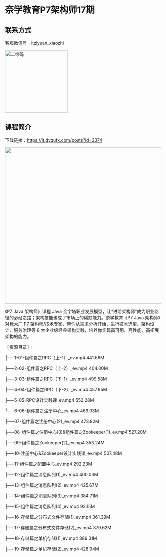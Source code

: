 # 奈学教育P7架构师17期

## 联系方式

客服微信号：itziyuan_xiaozhi

<img src="https://ziyuanyun.oss-cn-guangzhou.aliyuncs.com/common/20240614073449/666b82192834a.jpg" width="200" height="200" alt="二维码">

## 课程简介

下载链接：https://it.dyqufx.com/posts?id=2374

<img src="https://ziyuanyun.oss-cn-guangzhou.aliyuncs.com/yun/20240515183906/664490cad0cdf.jpg" width="500" alt="">

   《P7 Java 架构师》课程 Java 金字塔职业发展模型，让“进阶架构师”成为职业路径的必经之路；架构技能也成了市场上的稀缺能力。奈学教育《P7 Java 架构师》对标大厂 P7 架构师/技术专家，带你从需求分析开始，进行技术选型、架构设计、服务治理等 8 大企业级经典架构实践，培养你实现高可用、高性能、高拓展架构的能力。

 

 〖资源目录〗:

  ├──1-01-组件篇之RPC（上-1）_ev.mp4 441.66M

 ├──2-02-组件篇之RPC（上-2）_ev.mp4 404.00M

 ├──3-03-组件篇之RPC（下-1）_ev.mp4 499.58M

 ├──4-04-组件篇之RPC（下-2）_ev.mp4 457.95M

 ├──5-05-RPC设计实践课_ev.mp4 552.28M

 └──6-06-组件篇之注册中心_ev.mp4 469.03M

 ├──07-组件篇之注册中心(2)_ev.mp4 473.82M

 ├──08-组件篇之注册中心(3)&amp;组件篇之Zookeeper(1)_ev.mp4 527.20M

 ├──09-组件篇之Zookeeper(2)_ev.mp4 353.24M

 ├──10-注册中心&amp;Zookeeper设计实践课_ev.mp4 507.48M

 ├──11-组件篇之配置中心_ev.mp4 292.23M

 ├──12-组件篇之消息队列(1)_ev.mp4 400.03M

 ├──13-组件篇之消息队列(2)_ev.mp4 425.67M

 ├──14-组件篇之消息队列(3)_ev.mp4 384.71M

 ├──15-组件篇之消息队列(4)_ev.mp4 93.15M

 ├──16-存储篇之分布式文件存储(1)_ev.mp4 361.39M

 ├──17-存储篇之分布式文件存储(2)_ev.mp4 379.62M

 ├──18-存储篇之单机存储(1)_ev.mp4 389.31M

 ├──19-存储篇之单机存储(2)_ev.mp4 428.94M   